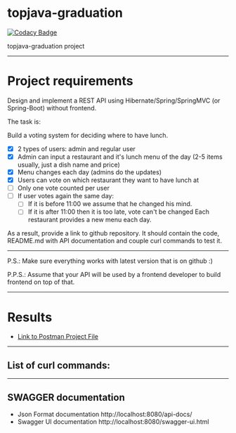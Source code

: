 # topjava-graduation

[![Codacy Badge](https://api.codacy.com/project/badge/Grade/4e46105892fe4b779679a35b1e631376)](https://app.codacy.com/gh/Azatick94/topjava-graduation?utm_source=github.com&utm_medium=referral&utm_content=Azatick94/topjava-graduation&utm_campaign=Badge_Grade_Settings)

topjava-graduation project

---
# Project requirements

Design and implement a REST API using Hibernate/Spring/SpringMVC (or Spring-Boot) without frontend.

The task is:

Build a voting system for deciding where to have lunch.

- [x] 2 types of users: admin and regular user
- [x] Admin can input a restaurant and it's lunch menu of the day (2-5 items usually, just a dish name and price)
- [x] Menu changes each day (admins do the updates)
- [x] Users can vote on which restaurant they want to have lunch at
- [ ] Only one vote counted per user
- [ ] If user votes again the same day:
    - [ ] If it is before 11:00 we assume that he changed his mind.
    - [ ] If it is after 11:00 then it is too late, vote can't be changed
      Each restaurant provides a new menu each day.

As a result, provide a link to github repository. It should contain the code, README.md with API documentation and couple curl commands to test it.

---
P.S.: Make sure everything works with latest version that is on github :)

P.P.S.: Assume that your API will be used by a frontend developer to build frontend on top of that.


---
# Results

- [Link to Postman Project File](config/topjava-graduation.postman_collection.json)

---
## List of curl commands:

---
## SWAGGER documentation
* Json Format documentation
http://localhost:8080/api-docs/
* Swagger UI documentation
http://localhost:8080/swagger-ui.html


